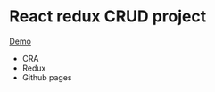 # React redux CRUD project

[Demo](https://amiryxe.github.io/react-redux-crud/)

- CRA
- Redux
- Github pages


